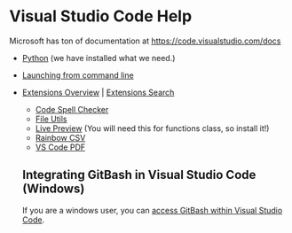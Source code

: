 # Visual Studio Code Help

Microsoft has ton of documentation at <https://code.visualstudio.com/docs>

* [Python](https://marketplace.visualstudio.com/items?itemName=ms-python.python) (we have installed what we need.)
* [Launching from command line](https://code.visualstudio.com/docs/editor/command-line#_launching-from-command-line)
* [Extensions Overview](https://code.visualstudio.com/docs/editor/extension-marketplace) | [Extensions Search](https://marketplace.visualstudio.com/VSCode)
  * [Code Spell Checker](https://marketplace.visualstudio.com/items?itemName=streetsidesoftware.code-spell-checker)
  * [File Utils](https://marketplace.visualstudio.com/items?itemName=sleistner.vscode-fileutils)
  * [Live Preview](https://marketplace.visualstudio.com/items?itemName=ms-vscode.live-server) (You will need this for functions class, so install it!)
  * [Rainbow CSV](https://marketplace.visualstudio.com/items?itemName=mechatroner.rainbow-csv)
  * [VS Code PDF](https://marketplace.visualstudio.com/items?itemName=tomoki1207.pdf)
  
  ## Integrating GitBash in Visual Studio Code (Windows)

  If you are a windows user, you can [access GitBash within Visual Studio Code]([https://www.geeksforgeeks.org/how-to-integrate-git-bash-with-visual-studio-code/](https://code.visualstudio.com/docs/sourcecontrol/intro-to-git#_git-bash-on-windows)).
  

  

